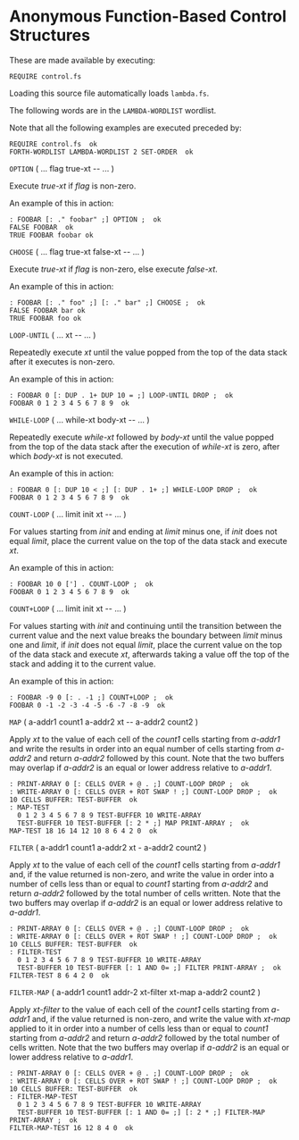 # Anonymous Function-Based Control Structures

These are made available by executing:

    REQUIRE control.fs

Loading this source file automatically loads `lambda.fs`.

The following words are in the `LAMBDA-WORDLIST` wordlist.

Note that all the following examples are executed preceded by:

    REQUIRE control.fs  ok
    FORTH-WORDLIST LAMBDA-WORDLIST 2 SET-ORDER  ok

`OPTION` ( ... flag true-xt -- ... )

Execute *true-xt* if *flag* is non-zero.

An example of this in action:

    : FOOBAR [: ." foobar" ;] OPTION ;  ok
    FALSE FOOBAR  ok
    TRUE FOOBAR foobar ok

`CHOOSE` ( ... flag true-xt false-xt -- ... )

Execute *true-xt* if *flag* is non-zero, else execute *false-xt*.

An example of this in action:

    : FOOBAR [: ." foo" ;] [: ." bar" ;] CHOOSE ;  ok
    FALSE FOOBAR bar ok
    TRUE FOOBAR foo ok

`LOOP-UNTIL` ( ... xt -- ... )

Repeatedly execute *xt* until the value popped from the top of the data stack after it executes is non-zero.

An example of this in action:

    : FOOBAR 0 [: DUP . 1+ DUP 10 = ;] LOOP-UNTIL DROP ;  ok
    FOOBAR 0 1 2 3 4 5 6 7 8 9  ok

`WHILE-LOOP` ( ... while-xt body-xt -- ... )

Repeatedly execute *while-xt* followed by *body-xt* until the value popped from the top of the data stack after the execution of *while-xt* is zero, after which *body-xt* is not executed.

An example of this in action:

    : FOOBAR 0 [: DUP 10 < ;] [: DUP . 1+ ;] WHILE-LOOP DROP ;  ok
    FOOBAR 0 1 2 3 4 5 6 7 8 9  ok

`COUNT-LOOP` ( ... limit init xt -- ... )

For values starting from *init* and ending at *limit* minus one, if *init* does not equal *limit*, place the current value on the top of the data stack and execute *xt*.

An example of this in action:

    : FOOBAR 10 0 ['] . COUNT-LOOP ;  ok
    FOOBAR 0 1 2 3 4 5 6 7 8 9  ok

`COUNT+LOOP` ( ... limit init xt -- ... )

For values starting with *init* and continuing until the transition between the current value and the next value breaks the boundary between *limit* minus one and *limit*, if *init* does not equal *limit*, place the current value on the top of the data stack and execute *xt*, afterwards taking a value off the top of the stack and adding it to the current value.

An example of this in action:

    : FOOBAR -9 0 [: . -1 ;] COUNT+LOOP ;  ok
    FOOBAR 0 -1 -2 -3 -4 -5 -6 -7 -8 -9  ok

`MAP` ( a-addr1 count1 a-addr2 xt -- a-addr2 count2 )

Apply *xt* to the value of each cell of the *count1* cells starting from *a-addr1* and write the results in order into an equal number of cells starting from *a-addr2* and return *a-addr2* followed by this count. Note that the two buffers may overlap if *a-addr2* is an equal or lower address relative to *a-addr1*.

    : PRINT-ARRAY 0 [: CELLS OVER + @ . ;] COUNT-LOOP DROP ;  ok
    : WRITE-ARRAY 0 [: CELLS OVER + ROT SWAP ! ;] COUNT-LOOP DROP ;  ok
    10 CELLS BUFFER: TEST-BUFFER  ok
    : MAP-TEST
      0 1 2 3 4 5 6 7 8 9 TEST-BUFFER 10 WRITE-ARRAY
      TEST-BUFFER 10 TEST-BUFFER [: 2 * ;] MAP PRINT-ARRAY ;  ok
    MAP-TEST 18 16 14 12 10 8 6 4 2 0  ok

`FILTER` ( a-addr1 count1 a-addr2 xt - a-addr2 count2 )

Apply *xt* to the value of each cell of the *count1* cells starting from *a-addr1* and, if the value returned is non-zero, and write the value in order into a number of cells less than or equal to *count1* starting from *a-addr2* and return *a-addr2* followed by the total number of cells written. Note that the two buffers may overlap if *a-addr2* is an equal or lower address relative to *a-addr1*.

    : PRINT-ARRAY 0 [: CELLS OVER + @ . ;] COUNT-LOOP DROP ;  ok
    : WRITE-ARRAY 0 [: CELLS OVER + ROT SWAP ! ;] COUNT-LOOP DROP ;  ok
    10 CELLS BUFFER: TEST-BUFFER  ok
    : FILTER-TEST
      0 1 2 3 4 5 6 7 8 9 TEST-BUFFER 10 WRITE-ARRAY
      TEST-BUFFER 10 TEST-BUFFER [: 1 AND 0= ;] FILTER PRINT-ARRAY ;  ok
    FILTER-TEST 8 6 4 2 0  ok

`FILTER-MAP` ( a-addr1 count1 addr-2 xt-filter xt-map a-addr2 count2 )

Apply *xt-filter* to the value of each cell of the *count1* cells starting from *a-addr1* and, if the value returned is non-zero, and write the value with *xt-map* applied to it in order into a number of cells less than or equal to *count1* starting from *a-addr2* and return *a-addr2* followed by the total number of cells written. Note that the two buffers may overlap if *a-addr2* is an equal or lower address relative to *a-addr1*.

    : PRINT-ARRAY 0 [: CELLS OVER + @ . ;] COUNT-LOOP DROP ;  ok
    : WRITE-ARRAY 0 [: CELLS OVER + ROT SWAP ! ;] COUNT-LOOP DROP ;  ok
    10 CELLS BUFFER: TEST-BUFFER  ok
    : FILTER-MAP-TEST
      0 1 2 3 4 5 6 7 8 9 TEST-BUFFER 10 WRITE-ARRAY
      TEST-BUFFER 10 TEST-BUFFER [: 1 AND 0= ;] [: 2 * ;] FILTER-MAP PRINT-ARRAY ;  ok
    FILTER-MAP-TEST 16 12 8 4 0  ok
